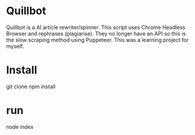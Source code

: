 # Quillbot

Quillbot is a AI article rewriter/spinner. This script uses Chrome Headless Browser and rephrases (plagiarise).
They no longer have an API so this is the slow scraping method using Puppeteer.
This was a learning project for myself.

# Install

git clone
npm install


# run

node index
